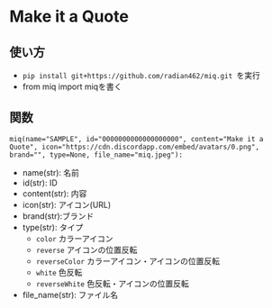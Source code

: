 # Make it a Quote
## 使い方
- `pip install git+https://github.com/radian462/miq.git `を実行
- from miq import miqを書く

## 関数
`miq(name="SAMPLE", id="0000000000000000000", content="Make it a Quote", icon="https://cdn.discordapp.com/embed/avatars/0.png", brand="", type=None, file_name="miq.jpeg"): `
- name(str): 名前
- id(str): ID
- content(str): 内容
- icon(str): アイコン(URL)
- brand(str):ブランド
- type(str): タイプ
    - `color` カラーアイコン
    - `reverse` アイコンの位置反転
    - `reverseColor` カラーアイコン・アイコンの位置反転
    - `white` 色反転
    - `reverseWhite` 色反転・アイコンの位置反転    
- file_name(str): ファイル名
